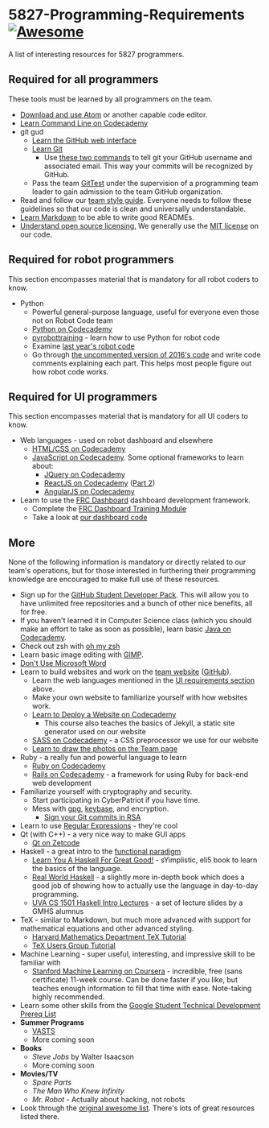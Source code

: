 # 5827-Programming-Requirements [![Awesome](https://cdn.rawgit.com/sindresorhus/awesome/d7305f38d29fed78fa85652e3a63e154dd8e8829/media/badge.svg)](https://github.com/sindresorhus/awesome)

A list of interesting resources for 5827 programmers.

## Required for all programmers
These tools must be learned by all programmers on the team.
* [Download and use Atom](https://atom.io) or another capable code editor.
* [Learn Command Line on Codecademy](https://www.codecademy.com/learn/learn-the-command-line)
* git gud
    * [Learn the GitHub web interface](https://guides.github.com/activities/hello-world)
    * [Learn Git](https://try.github.io)
        * Use [these two commands](https://git-scm.com/book/en/v2/Getting-Started-First-Time-Git-Setup#Your-Identity) to tell git your GitHub username and associated email. This way your commits will be recognized by GitHub.
    * Pass the team [GitTest](https://github.com/frc1418/GitTest) under the supervision of a programming team leader to gain admission to the team GitHub organization.
* Read and follow our [team style guide](https://github.com/frc1418/guidelines). Everyone needs to follow these guidelines so that our code is clean and universally understandable.
* [Learn Markdown](http://www.markdowntutorial.com) to be able to write good READMEs.
* [Understand open source licensing.](http://choosealicense.com) We generally use the [MIT license](http://choosealicense.com/licenses/mit) on our code.

## Required for robot programmers
This section encompasses material that is mandatory for all robot coders to know.
* Python
    * Powerful general-purpose language, useful for everyone even those not on Robot Code team
    * [Python on Codecademy](https://www.codecademy.com/learn/python)
    * [pyrobottraining](https://github.com/robotpy/pyrobottraining) - learn how to use Python for robot code
    * Examine [last year's robot code](https://github.com/frc1418/2016-robot)
    * Go through [the uncommented version of 2016's code](https://github.com/ErikBoesen/2016-robot-nocomments) and write code comments explaining each part. This helps most people figure out how robot code works.

## Required for UI programmers
This section encompasses material that is mandatory for all UI coders to know.
* Web languages - used on robot dashboard and elsewhere
    * [HTML/CSS on Codecademy](https://www.codecademy.com/learn/learn-html-css)
    * [JavaScript on Codecademy](https://www.codecademy.com/learn/learn-javascript). Some optional frameworks to learn about:
        * [JQuery on Codecademy](https://www.codecademy.com/learn/jquery)
        * [ReactJS on Codecademy](https://www.codecademy.com/learn/react-101) ([Part 2](https://www.codecademy.com/learn/react-102))
        * [AngularJS on Codecademy](https://www.codecademy.com/learn/learn-angularjs)
* Learn to use the [FRC Dashboard](https://github.com/FRCDashboard/FRCDashboard) dashboard development framework.
    * Complete the [FRC Dashboard Training Module](https://github.com/FRCDashboard/training)
    * Take a look at [our dashboard code](https://github.com/frc1418/FRCDashboard)

## More
None of the following information is mandatory or directly related to our team's operations, but for those interested in furthering their programming knowledge are encouraged to make full use of these resources.
* Sign up for the [GitHub Student Developer Pack](https://education.github.com/pack). This will allow you to have unlimited free repositories and a bunch of other nice benefits, all for free.
* If you haven't learned it in Computer Science class (which you should make an effort to take as soon as possible), learn basic [Java on Codecademy](https://www.codecademy.com/learn/learn-java).
* Check out zsh with [oh my zsh](http://ohmyz.sh)
* Learn basic image editing with [GIMP](https://gimp.org).
* [Don't Use Microsoft Word](http://coding2learn.org/blog/2014/04/14/please-stop-sending-me-your-shitty-word-documents)
* Learn to build websites and work on the [team website](http://1418.team) ([GitHub](https://github.com/frc1418/frc1418.github.io)).
    * Learn the web languages mentioned in the [UI requirements section](#required-for-ui-programmers) above.
    * Make your own website to familiarize yourself with how websites work.
    * [Learn to Deploy a Website on Codecademy](https://www.codecademy.com/learn/deploy-a-website)
        * This course also teaches the basics of Jekyll, a static site generator used on our website
    * [SASS on Codecademy](https://www.codecademy.com/learn/learn-sass) - a CSS preprocessor we use for our website
    * [Learn to draw the photos on the Team page](https://github.com/frc1418/frc1418.github.io/blob/master/assets/img/team/README.md)
* Ruby - a really fun and powerful language to learn
    * [Ruby on Codecademy](https://www.codecademy.com/learn/ruby)
    * [Rails on Codecademy](https://www.codecademy.com/learn/learn-rails) - a framework for using Ruby for back-end web development
* Familiarize yourself with cryptography and security.
    * Start participating in CyberPatriot if you have time.
    * Mess with [gpg](https://www.gnupg.org), [keybase](https://keybase.io), and encryption.
        * [Sign your Git commits in RSA](https://agonzalezro.github.io/signing-your-github-work-with-your-keybase-keys.html)
* Learn to use [Regular Expressions](https://regexone.com) - they're cool
* Qt (with C++) - a very nice way to make GUI apps
    * [Qt on Zetcode](http://zetcode.com/gui/qt5)
* Haskell - a great intro to the [functional paradigm](http://stackoverflow.com/questions/2078978/functional-programming-vs-object-oriented-programming)
    * [Learn You A Haskell For Great Good!](http://learnyouahaskell.com/chapters) - sYimplistic, eli5 book to learn the basics of the language.
    * [Real World Haskell](http://book.realworldhaskell.org/read) - a slightly more in-depth book which does a good job of showing how to actually use the language in day-to-day programming.
    * [UVA CS 1501 Haskell Intro Lectures](http://shuklan.com/haskell) - a set of lecture slides by a GMHS alumnus
* TeX - similar to Markdown, but much more advanced with support for mathematical equations and other advanced styling.
    * [Harvard Mathematics Department TeX Tutorial](http://www.math.harvard.edu/texman)
    * [TeX Users Group Tutorial](https://www.tug.org/begin.html)
* Machine Learning - super useful, interesting, and impressive skill to be familiar with
    * [Stanford Machine Learning on Coursera](https://www.coursera.org/learn/machine-learning) - incredible, free (sans certificate) 11-week course. Can be done faster if you like, but teaches enough information to fill that time with ease. Note-taking highly recommended.
* Learn some other skills from the [Google Student Technical Development Prereq List](https://www.google.com/about/careers/students/guide-to-technical-development.html)
* **Summer Programs**
    * [VASTS](http://vsgc.odu.edu/VASTS)
    * More coming soon
* **Books**
    * _Steve Jobs_ by Walter Isaacson
    * More coming soon
* **Movies/TV**
    * _Spare Parts_
    * _The Man Who Knew Infinity_
    * _Mr. Robot_ - Actually about hacking, not robots
* Look through the [original awesome list](https://github.com/sindresorhus/awesome). There's lots of great resources listed there.
